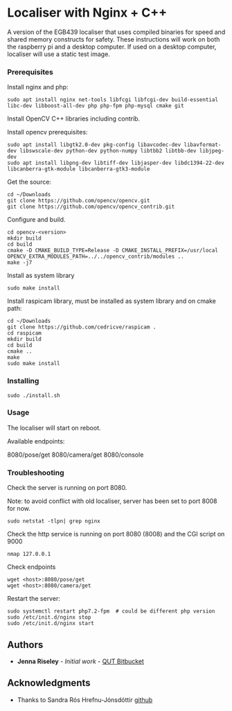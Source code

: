 # Localiser with Nginx + C++

A version of the EGB439 localiser that uses compiled binaries for speed and shared memory constructs for safety.
These instructions will work on both the raspberry pi and a desktop computer.
If used on a desktop computer, localiser will use a static test image.

### Prerequisites

Install nginx and php:

```
sudo apt install nginx net-tools libfcgi libfcgi-dev build-essential libc-dev libboost-all-dev php php-fpm php-mysql cmake git
```

Install OpenCV C++ libraries including contrib.

Install opencv prerequisites:

```
sudo apt install libgtk2.0-dev pkg-config libavcodec-dev libavformat-dev libswscale-dev python-dev python-numpy libtbb2 libtbb-dev libjpeg-dev 
sudo apt install libpng-dev libtiff-dev libjasper-dev libdc1394-22-dev libcanberra-gtk-module libcanberra-gtk3-module
```

Get the source:

```
cd ~/Downloads
git clone https://github.com/opencv/opencv.git
git clone https://github.com/opencv/opencv_contrib.git
```

Configure and build. 

```
cd opencv-<version>
mkdir build
cd build
cmake -D CMAKE_BUILD_TYPE=Release -D CMAKE_INSTALL_PREFIX=/usr/local OPENCV_EXTRA_MODULES_PATH=../../opencv_contrib/modules ..
make -j7
```

Install as system library

```
sudo make install
```

Install raspicam library, must be installed as system library and on cmake path:

```
cd ~/Downloads
git clone https://github.com/cedricve/raspicam .
cd raspicam
mkdir build
cd build
cmake ..
make
sudo make install
```

### Installing


```
sudo ./install.sh
``` 


### Usage

The localiser will start on reboot. 

Available endpoints:

8080/pose/get
8080/camera/get
8080/console


### Troubleshooting


Check the server is running on port 8080.

Note: to avoid conflict with old localiser, server has been set to port 8008 for now.

```
sudo netstat -tlpn| grep nginx
``` 

Check the http service is running on port 8080 (8008) and the CGI script on 9000

```
nmap 127.0.0.1
```

Check endpoints

``` 
wget <host>:8080/pose/get
wget <host>:8080/camera/get
```

Restart the server:

```
sudo systemctl restart php7.2-fpm  # could be different php version
sudo /etc/init.d/nginx stop
sudo /etc/init.d/nginx start
```



## Authors

* **Jenna Riseley** - *Initial work* - [QUT Bitbucket](https://bitbucket.org/%7B7370add8-cb2c-4301-b546-7bfd62304e14%7D/)

## Acknowledgments

* Thanks to Sandra Rós Hrefnu-Jónsdóttir [github](https://gist.github.com/chronicall)




